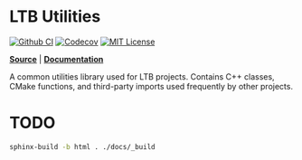 LTB Utilities
=============================
[![Github CI][gh-ci-badge]][gh-ci-link]
[![Codecov][codecov-badge]][codecov-link]
[![MIT License][license-badge]][license-link]

**[Source][source-code-link]** | **[Documentation][documentation-link]**

A common utilities library used for LTB projects. Contains C++ classes,
CMake functions, and third-party imports used frequently by other projects.

# TODO

```bash
sphinx-build -b html . ./docs/_build
```

[gh-ci-badge]: https://github.com/LoganBarnes/ltb-util/actions/workflows/cmake.yml/badge.svg
[gh-ci-link]: https://github.com/LoganBarnes/ltb-util/actions/workflows/cmake.yml
[codecov-badge]: https://codecov.io/gh/LoganBarnes/ltb-util/branch/main/graph/badge.svg?token=N7fc2sWM01
[codecov-link]: https://codecov.io/gh/LoganBarnes/ltb-util
[license-badge]: https://img.shields.io/badge/License-MIT-blue.svg
[license-link]: https://github.com/LoganBarnes/ltb-util/blob/master/LICENSE

[source-code-link]: https://github.com/LoganBarnes/ltb-util
[documentation-link]: https://loganbarnes.github.io/ltb-util
